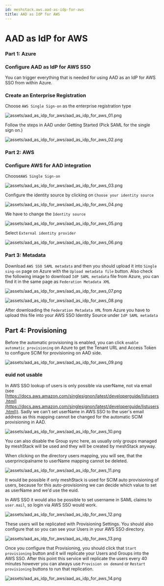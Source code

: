 ```yaml
---
id: meshstack.aws.aad-as-idp-for-aws
title: AAD as IdP for AWS
---
```


# AAD as IdP for AWS

### Part 1: Azure

### Configure AAD as IdP for AWS SSO

You can trigger everything that is needed for using AAD as an IdP for AWS SSO from within Azure.

### Create an Enterprise Registration

Choose `AWS Single Sign-on` as the enterprise registration type

![assets/aad_as_idp_for_aws/aad_as_idp_for_aws_01.png](assets/aad_as_idp_for_aws/aad_as_idp_for_aws_01.png)

Follow the steps in AAD under Getting Started (Pick SAML for the single sign on.)

![assets/aad_as_idp_for_aws/aad_as_idp_for_aws_02.png](assets/aad_as_idp_for_aws/aad_as_idp_for_aws_02.png)

### Part 2: AWS

### **Configure AWS for AAD integration**

Choose`AWS Single Sign-on`

![assets/aad_as_idp_for_aws/aad_as_idp_for_aws_03.png](assets/aad_as_idp_for_aws/aad_as_idp_for_aws_03.png)


Configure the identity source by clicking on `Choose your identity source`

![assets/aad_as_idp_for_aws/aad_as_idp_for_aws_04.png](assets/aad_as_idp_for_aws/aad_as_idp_for_aws_04.png)

We have to change the `Identity source`

![assets/aad_as_idp_for_aws/aad_as_idp_for_aws_05.png](assets/aad_as_idp_for_aws/aad_as_idp_for_aws_05.png)

Select `External identity provider`

![assets/aad_as_idp_for_aws/aad_as_idp_for_aws_06.png](assets/aad_as_idp_for_aws/aad_as_idp_for_aws_06.png)

### Part 3: Metadata

Download `AWS SSO SAML metadata` and then you should upload it into `Single sing-on` page on Azure with the `Upload metadata file` button. Also check the following image to download `IdP SAML metadata` file from Azure, you can find it in the same page as `Federation Metadata XML`

![assets/aad_as_idp_for_aws/aad_as_idp_for_aws_07.png](assets/aad_as_idp_for_aws/aad_as_idp_for_aws_07.png)

![assets/aad_as_idp_for_aws/aad_as_idp_for_aws_08.png](assets/aad_as_idp_for_aws/aad_as_idp_for_aws_08.png)

After downloading the `Federation Metadata XML` from Azure you have to upload this file into your AWS SSO Identity Source under `IdP SAML metadata`

## Part 4: Provisioning

Before the automatic provisioning is enabled, you can click `enable automatic provisioning` on Azure to get the Tenant URL and Access Token to configure SCIM for provisioning on AAD side.

![assets/aad_as_idp_for_aws/aad_as_idp_for_aws_09.png](assets/aad_as_idp_for_aws/aad_as_idp_for_aws_09.png)

### euid not usable

In AWS SSO lookup of users is only possible via userName, not via email (see [https://docs.aws.amazon.com/singlesignon/latest/developerguide/listusers.html](https://docs.aws.amazon.com/singlesignon/latest/developerguide/listusers.html)). Sadly we can't set userName in AWS SSO to the user's email address as this mapping cannot be changed for the automatic SCIM provisioning in AAD.

![assets/aad_as_idp_for_aws/aad_as_idp_for_aws_10.png](assets/aad_as_idp_for_aws/aad_as_idp_for_aws_10.png)

You can also disable the Group sync here, as usually only groups managed by meshStack will be used and they will be created by meshStack anyway.

When clicking on the directory users mapping, you will see, that the userprincipalname to userName mapping cannot be deleted.

![assets/aad_as_idp_for_aws/aad_as_idp_for_aws_11.png](assets/aad_as_idp_for_aws/aad_as_idp_for_aws_11.png)

It would be possible if only meshStack is used for SCIM auto provisioning of users, because for this auto-provisioning we can decide which value to set as userName and we'd use the euid.

In AWS SSO it would also be possible to set username in SAML claims to `user.mail`, so login via AWS SSO would work.

![assets/aad_as_idp_for_aws/aad_as_idp_for_aws_12.png](assets/aad_as_idp_for_aws/aad_as_idp_for_aws_12.png)

These users will be replicated with Provisioning Settings. You should also configure that so you can see your Users in your AWS SSO directory.

![assets/aad_as_idp_for_aws/aad_as_idp_for_aws_13.png](assets/aad_as_idp_for_aws/aad_as_idp_for_aws_13.png)

Once you configure that Provisioning, you should click that `Start provisioning` button and it will replicate your Users and Groups into the AWS SSO. After this point this service will replicate the users every 40 minutes however you can always use `Provision on demand` or `Restart provisioning` buttons to run that replication.

![assets/aad_as_idp_for_aws/aad_as_idp_for_aws_14.png](assets/aad_as_idp_for_aws/aad_as_idp_for_aws_14.png)